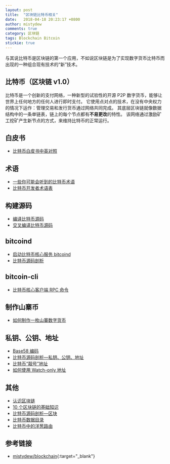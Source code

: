 ```yaml
---
layout: post
title:  "区块链比特币相关"
date:   2018-04-18 20:23:17 +0800
author: mistydew
comments: true
category: 区块链
tags: Blockchain Bitcoin
stickie: true
---
```

与其说比特币是区块链的第一个应用，不如说区块链是为了实现数字货币比特币而出现的一种组合现有技术的“新”技术。

## 比特币（区块链 v1.0）

比特币是一个创新的支付网络，一种新型的试验性的开源 P2P 数字货币，能够让世界上任何地方的任何人进行即时支付。
它使用点对点的技术，在没有中央权力的情况下运作：管理交易和发行货币通过网络共同完成。
其底层区块链就像数据结构中的一条单链表，链上的每个节点都有**不易更改**的特性。
该网络通过激励矿工挖矿产生新节点的方式，来维持比特币的正常运行。

## 白皮书

* [比特币白皮书中英对照](/blog/2018/04/Bitcoin-A-Peer-to-Peer-Electronic-Cash-System.html)

## 术语

* [一些你可能会听到的比特币术语](/blog/2018/10/bitcoin-vocabulary.html)
* [比特币开发者术语表](/blog/2018/10/bitcoin-developer-glossary.html)

## 构建源码

* [编译比特币源码](/blog/2018/05/compile-bitcoin.html)
* [交叉编译比特币源码](/blog/2018/09/cross-compile-bitcoin.html)

## bitcoind

* [启动比特币核心服务 bitcoind](/blog/2018/05/running-bitcoin.html)
* [比特币源码剖析](/blog/2018/05/the-annotated-bitcoin-sources.html)

## bitcoin-cli

* [比特币核心客户端 RPC 命令](/blog/2018/05/bitcoin-cli-commands.html)

## 制作山寨币

* [如何制作一枚山寨数字货币](/blog/2018/05/how-to-make-an-altcoin.html)

## 私钥、公钥、地址

* [Base58 编码](/blog/2018/05/base58-encoding.html)
* [比特币源码剖析—私钥、公钥、地址](/blog/2018/05/bitcoin-privpubkeyaddress.html)
* [比特币“靓号”地址](/blog/2018/05/bitcoin-vanity-address.html)
* [如何使用 Watch-only 地址](/blog/2018/04/how-to-use-watch-only-addresses.html)

## 其他

* [认识区块链](/blog/2018/09/get-to-know-the-blockchain.html)
* [10 个区块链的基础知识](/blog/2018/10/10-essential-blockchain-questions-and-answers.html)
* [比特币源码剖析—区块](/blog/2018/04/bitcoin-block.html)
* [比特币数据目录](/blog/2018/10/bitcoin-datadir.html)
* [比特币中的洋葱路由](/blog/2018/10/tor-support-in-bitcoin.html)

## 参考链接

* [mistydew/blockchain](https://github.com/mistydew/blockchain){:target="_blank"}
